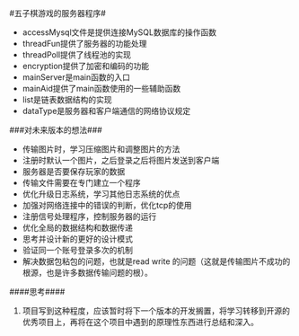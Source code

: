 #五子棋游戏的服务器程序#
- accessMysql文件是提供连接MySQL数据库的操作函数
- threadFun提供了服务器的功能处理
- threadPoll提供了线程池的实现
- encryption提供了加密和编码的功能
- mainServer是main函数的入口
- mainAid提供了main函数使用的一些辅助函数
- list是链表数据结构的实现
- dataType是服务器和客户端通信的网络协议规定

###对未来版本的想法###
- 传输图片时，学习压缩图片和调整图片的方法
- 注册时默认一个图片，之后登录之后将图片发送到客户端
- 服务器是否要保存玩家的数据
- 传输文件需要在专门建立一个程序
- 优化升级日志系统，学习其他日志系统的优点
- 加强对网络连接中的错误的判断，优化tcp的使用
- 注册信号处理程序，控制服务器的运行
- 优化全局的数据结构和数据传递
- 思考并设计新的更好的设计模式
- 验证同一个账号登录多次的机制
- 解决数据包粘包的问题，也就是read write 的问题（这就是传输图片不成功的根源，也是许多数据传输问题的根）。

####思考####
1. 项目写到这种程度，应该暂时将下一个版本的开发搁置，将学习转移到开源的优秀项目上，再将在这个项目中遇到的原理性东西进行总结和深入。
